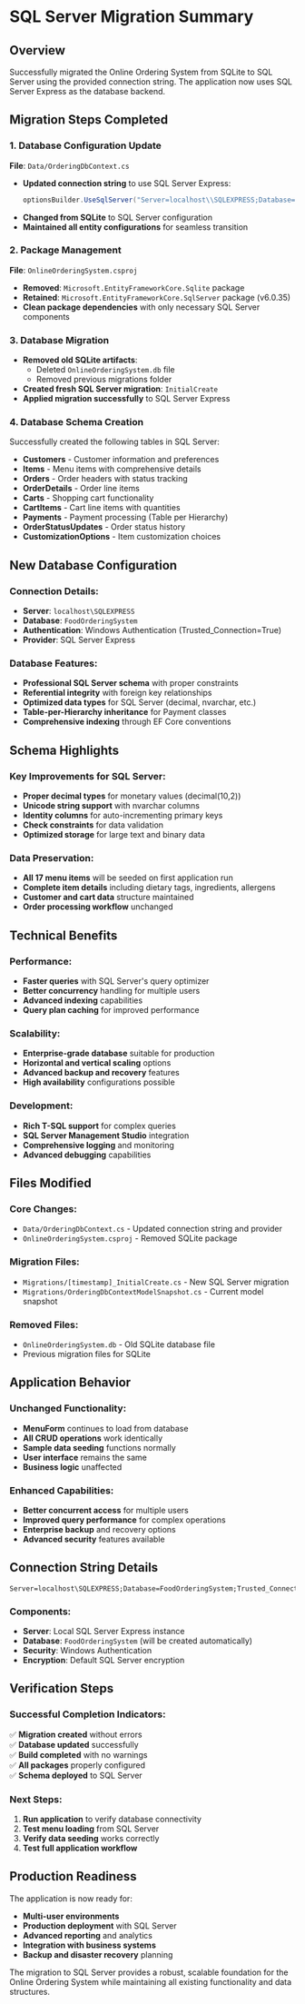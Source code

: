 # SQL Server Migration Summary

## Overview
Successfully migrated the Online Ordering System from SQLite to SQL Server using the provided connection string. The application now uses SQL Server Express as the database backend.

## Migration Steps Completed

### 1. Database Configuration Update
**File**: `Data/OrderingDbContext.cs`
- **Updated connection string** to use SQL Server Express:
  ```csharp
  optionsBuilder.UseSqlServer("Server=localhost\\SQLEXPRESS;Database=FoodOrderingSystem;Trusted_Connection=True;");
  ```
- **Changed from SQLite** to SQL Server configuration
- **Maintained all entity configurations** for seamless transition

### 2. Package Management
**File**: `OnlineOrderingSystem.csproj`
- **Removed**: `Microsoft.EntityFrameworkCore.Sqlite` package
- **Retained**: `Microsoft.EntityFrameworkCore.SqlServer` package (v6.0.35)
- **Clean package dependencies** with only necessary SQL Server components

### 3. Database Migration
- **Removed old SQLite artifacts**:
  - Deleted `OnlineOrderingSystem.db` file
  - Removed previous migrations folder
- **Created fresh SQL Server migration**: `InitialCreate`
- **Applied migration successfully** to SQL Server Express

### 4. Database Schema Creation
Successfully created the following tables in SQL Server:
- **Customers** - Customer information and preferences
- **Items** - Menu items with comprehensive details
- **Orders** - Order headers with status tracking
- **OrderDetails** - Order line items
- **Carts** - Shopping cart functionality
- **CartItems** - Cart line items with quantities
- **Payments** - Payment processing (Table per Hierarchy)
- **OrderStatusUpdates** - Order status history
- **CustomizationOptions** - Item customization choices

## New Database Configuration

### Connection Details:
- **Server**: `localhost\SQLEXPRESS`
- **Database**: `FoodOrderingSystem`
- **Authentication**: Windows Authentication (Trusted_Connection=True)
- **Provider**: SQL Server Express

### Database Features:
- **Professional SQL Server schema** with proper constraints
- **Referential integrity** with foreign key relationships
- **Optimized data types** for SQL Server (decimal, nvarchar, etc.)
- **Table-per-Hierarchy inheritance** for Payment classes
- **Comprehensive indexing** through EF Core conventions

## Schema Highlights

### Key Improvements for SQL Server:
- **Proper decimal types** for monetary values (decimal(10,2))
- **Unicode string support** with nvarchar columns
- **Identity columns** for auto-incrementing primary keys
- **Check constraints** for data validation
- **Optimized storage** for large text and binary data

### Data Preservation:
- **All 17 menu items** will be seeded on first application run
- **Complete item details** including dietary tags, ingredients, allergens
- **Customer and cart data** structure maintained
- **Order processing workflow** unchanged

## Technical Benefits

### Performance:
- **Faster queries** with SQL Server's query optimizer
- **Better concurrency** handling for multiple users
- **Advanced indexing** capabilities
- **Query plan caching** for improved performance

### Scalability:
- **Enterprise-grade database** suitable for production
- **Horizontal and vertical scaling** options
- **Advanced backup and recovery** features
- **High availability** configurations possible

### Development:
- **Rich T-SQL support** for complex queries
- **SQL Server Management Studio** integration
- **Comprehensive logging** and monitoring
- **Advanced debugging** capabilities

## Files Modified

### Core Changes:
- `Data/OrderingDbContext.cs` - Updated connection string and provider
- `OnlineOrderingSystem.csproj` - Removed SQLite package

### Migration Files:
- `Migrations/[timestamp]_InitialCreate.cs` - New SQL Server migration
- `Migrations/OrderingDbContextModelSnapshot.cs` - Current model snapshot

### Removed Files:
- `OnlineOrderingSystem.db` - Old SQLite database file
- Previous migration files for SQLite

## Application Behavior

### Unchanged Functionality:
- **MenuForm** continues to load from database
- **All CRUD operations** work identically
- **Sample data seeding** functions normally
- **User interface** remains the same
- **Business logic** unaffected

### Enhanced Capabilities:
- **Better concurrent access** for multiple users
- **Improved query performance** for complex operations
- **Enterprise backup** and recovery options
- **Advanced security** features available

## Connection String Details
```
Server=localhost\SQLEXPRESS;Database=FoodOrderingSystem;Trusted_Connection=True;
```

### Components:
- **Server**: Local SQL Server Express instance
- **Database**: `FoodOrderingSystem` (will be created automatically)
- **Security**: Windows Authentication
- **Encryption**: Default SQL Server encryption

## Verification Steps

### Successful Completion Indicators:
✅ **Migration created** without errors  
✅ **Database updated** successfully  
✅ **Build completed** with no warnings  
✅ **All packages** properly configured  
✅ **Schema deployed** to SQL Server  

### Next Steps:
1. **Run application** to verify database connectivity
2. **Test menu loading** from SQL Server
3. **Verify data seeding** works correctly
4. **Test full application workflow**

## Production Readiness

The application is now ready for:
- **Multi-user environments**
- **Production deployment** with SQL Server
- **Advanced reporting** and analytics
- **Integration with business systems**
- **Backup and disaster recovery** planning

The migration to SQL Server provides a robust, scalable foundation for the Online Ordering System while maintaining all existing functionality and data structures.
